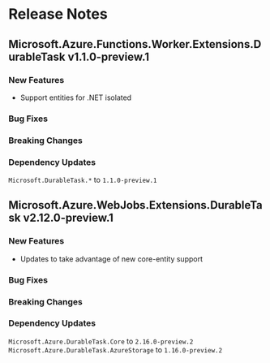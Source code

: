 # Release Notes

## Microsoft.Azure.Functions.Worker.Extensions.DurableTask v1.1.0-preview.1

### New Features

- Support entities for .NET isolated

### Bug Fixes

### Breaking Changes

### Dependency Updates

`Microsoft.DurableTask.*` to `1.1.0-preview.1`

## Microsoft.Azure.WebJobs.Extensions.DurableTask v2.12.0-preview.1

### New Features

- Updates to take advantage of new core-entity support

### Bug Fixes

### Breaking Changes

### Dependency Updates

`Microsoft.Azure.DurableTask.Core` to `2.16.0-preview.2`
`Microsoft.Azure.DurableTask.AzureStorage` to `1.16.0-preview.2`

